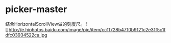 # picker-master
结合HorizontalScrollView做的刻度尺。
![]http://e.hiphotos.baidu.com/image/pic/item/cc11728b4710b9121c2e31f5c1fdfc03934522ca.jpg
